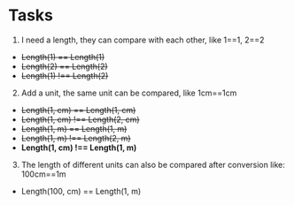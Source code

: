 # Tasks

1. I need a length, they can compare with each other, like 1==1, 2==2
- ~~Length(1) == Length(1)~~
- ~~Length(2) == Length(2)~~
- ~~Length(1) !== Length(2)~~

2. Add a unit, the same unit can be compared, like 1cm==1cm
- ~~Length(1, cm) == Length(1, cm)~~
- ~~Length(1, cm) !== Length(2, cm)~~
- ~~Length(1, m) == Length(1, m)~~
- ~~Length(1, m) !== Length(2, m)~~
- **Length(1, cm) !== Length(1, m)**

3. The length of different units can also be compared after conversion like: 100cm==1m
- Length(100, cm) == Length(1, m)
